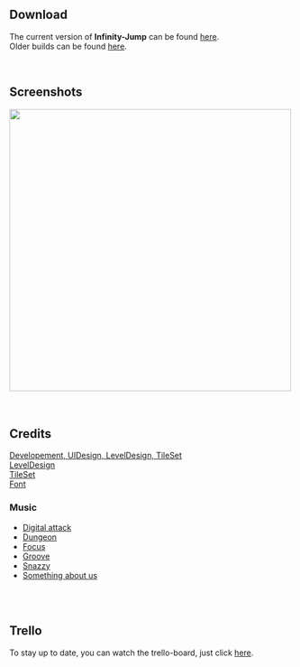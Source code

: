 ## Download
The current version of <b>Infinity-Jump</b> can be found <a href="https://workupload.com/file/Kt8TaW5mcJj">here</a>.<br>
Older builds can be found <a href="Releases/">here</a>.

<br />

## Screenshots
<a href="Img/Screenshots">
 <img src="Img/Screenshots/Screenshot_3.png" width="500" height="auto"/>
</a>

<br />
<br />
<br />

## Credits

<a href="https://github.com/zManuu">Developement, UIDesign, LevelDesign, TileSet</a><br>
<a href="https://github.com/Cybermork">LevelDesign</a><br>
<a href="https://rottingpixels.itch.io/">TileSet</a><br>
<a href="https://fontspace.com/ghielz">Font</a><br>
### Music
<ul>
 <li><a href="https://www.youtube.com/channel/UCd789vU_N_G8UYYP3keTf9A">Digital attack</a></li>
 <li><a href="https://www.youtube.com/channel/UCPohY6IWMcfGvU1NcxVx6-Q">Dungeon</a></li>
 <li><a href="https://www.youtube.com/channel/UC-1xwJWm0BWeSRCEhLkKCog">Focus</a></li>
 <li><a href="https://www.youtube.com/channel/UCd789vU_N_G8UYYP3keTf9A">Groove</a></li>
 <li><a href="https://www.youtube.com/channel/UCd789vU_N_G8UYYP3keTf9A">Snazzy</a></li>
 <li><a href="https://www.youtube.com/channel/UCbEfmNvT-8KGaLny6Wupxaw">Something about us</a></li>
</ul>

<br />
<br />

## Trello
To stay up to date, you can watch the trello-board, just click 
<a href="https://trello.com/b/8qlJeRb4/infinityjump">here</a>.
